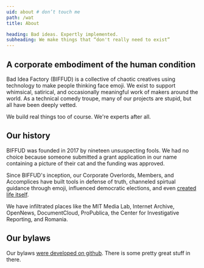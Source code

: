 ```yaml
---
uid: about # don’t touch me
path: /wat
title: About

heading: Bad ideas. Expertly implemented.
subheading: We make things that “don't really need to exist”
---
```


## A corporate embodiment of the human condition

Bad Idea Factory (BIFFUD) is a collective of chaotic creatives using technology to make people thinking face emoji. We exist to support whimsical, satirical, and occasionally meaningful work of makers around the world. As a technical comedy troupe, many of our projects are stupid, but all have been deeply vetted.

We build real things too of course. We're experts after all.

## Our history

BIFFUD was founded in 2017 by nineteen unsuspecting fools.  We had no choice because someone submitted a grant application in our name containing a picture of their cat and the funding was approved.

Since BIFFUD's inception, our Corporate Overlords, Members, and Accomplices have built tools in defense of truth, channeled spirtual guidance through emoji, influenced democratic elections, and even [created life itself](https://twitter.com/biffud/status/935726345124007937).

We have infiltrated places like the MIT Media Lab, Internet Archive, OpenNews, DocumentCloud, ProPublica, the Center for Investigative Reporting, and Romania.

## Our bylaws

Our bylaws [were developed on github](https://github.com/BadIdeaFactory/corporate/blob/master/documents/operating.md).  There is some pretty great stuff in there.
